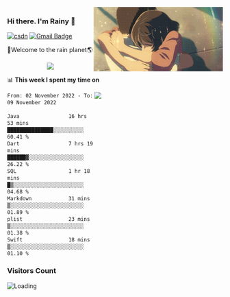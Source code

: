 <img  align='right' height="150" src="https://github.com/LikeRainDay/LikeRainDay/blob/master/pic/img_rain_1.gif?raw=true">



### Hi there. I'm Rainy :lemon:

[![csdn](https://img.shields.io/badge/-csdn-c14438?style=flat-square&logo=c&logoColor=white)](https://blog.csdn.net/qq_15807167)
[![Gmail Badge](https://img.shields.io/badge/-gmail-c14438?style=flat-square&logo=Gmail&logoColor=white&link=mailto:houshuai0816@gmail.com)](mailto:houshuai0816@gmail.com)

🚀Welcome to the rain planet🌎

<center>
<img align='center'  src="https://source.unsplash.com/random/1200x600">
</center>

📊 **This week I spent my time on**

<img align='right'   width="300" src="https://github-readme-stats.vercel.app/api?username=LikeRainDay&show_icons=true&title_color=fff&icon_color=79ff97&text_color=9f9f9f&bg_color=151515&count_private=true">

<!--START_SECTION:waka-->

```text
From: 02 November 2022 - To: 09 November 2022

Java                16 hrs 53 mins  ███████████████░░░░░░░░░░   60.41 %
Dart                7 hrs 19 mins   ██████▓░░░░░░░░░░░░░░░░░░   26.22 %
SQL                 1 hr 18 mins    █▒░░░░░░░░░░░░░░░░░░░░░░░   04.68 %
Markdown            31 mins         ▒░░░░░░░░░░░░░░░░░░░░░░░░   01.89 %
plist               23 mins         ▒░░░░░░░░░░░░░░░░░░░░░░░░   01.38 %
Swift               18 mins         ▒░░░░░░░░░░░░░░░░░░░░░░░░   01.10 %
```

<!--END_SECTION:waka-->

### Visitors Count
<img align="left" src = "https://profile-counter.glitch.me/LikeRainDay/count.svg" alt ="Loading">
